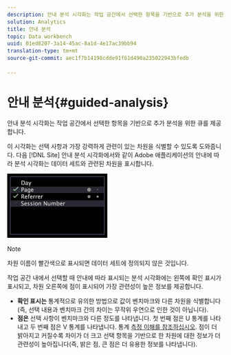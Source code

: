 ```yaml
---
description: 안내 분석 시각화는 작업 공간에서 선택한 항목을 기반으로 추가 분석을 위한 큐를 제공합니다.
solution: Analytics
title: 안내 분석
topic: Data workbench
uuid: 01ed8207-3a14-45ac-8a1d-4e17ac39bb94
translation-type: tm+mt
source-git-commit: aec1f7b14198cdde91f61d490a235022943bfedb

---
```



# 안내 분석{#guided-analysis}

안내 분석 시각화는 작업 공간에서 선택한 항목을 기반으로 추가 분석을 위한 큐를 제공합니다.

이 시각화는 선택 사항과 가장 강력하게 관련이 있는 차원을 식별할 수 있도록 도와줍니다. 다음 [!DNL Site] 안내 분석 시각화에서와 같이 Adobe 애플리케이션의 안내에 따라 분석 시각화는 데이터 세트와 관련된 차원을 표시합니다.

![](assets/vis_GuidedAnalysis.png)

>[!NOTE]
>
>차원 이름이 빨간색으로 표시되면 데이터 세트에 정의되지 않은 것입니다.

작업 공간 내에서 선택할 때 안내에 따라 표시되는 분석 시각화에는 왼쪽에 확인 표시가 표시되고, 차원 오른쪽에 점이 표시되어 가장 관련성이 높은 정보를 제공합니다.

* **확인 표시는** 통계적으로 유의한 방법으로 값이 벤치마크와 다른 차원을 식별합니다(즉, 선택 내용과 벤치마크 간의 차이는 무작위 우연으로 인한 것이 아닙니다).
* **점은** 선택 사항이 벤치마크와 다른 정도를 나타냅니다. 첫 번째 점은 U 통계를 나타내고 두 번째 점은 V 통계를 나타냅니다. 통계 [측정 이해를 참조하십시오](../../../../home/c-get-started/c-analysis-vis/c-guided-analysis/c-stat-measures.md#concept-ba2c7f417f384dc0a3438fcb6e268708). 점이 더 밝아지고 커질수록 차이가 더 크고 선택 항목을 기반으로 한 차원에 대한 정보가 더 관련성이 높아집니다(즉, 밝은 점, 큰 점은 더 유용한 정보를 나타냅니다).

